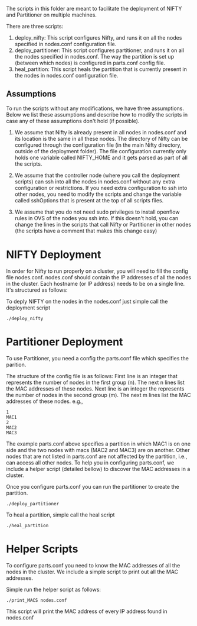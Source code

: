 The scripts in this folder are meant to facilitate the deployment of NIFTY and Partitioner on multiple machines.

There are three scripts:

1. deploy_nifty: This script configures Nifty, and runs it on all the nodes specified in nodes.conf configuration file.
2. deploy_partitioner: This script configures partitioner, and runs it on all the nodes specified in nodes.conf. The way the partition is set up (between which nodes) is configured in parts.conf config file.
3. heal_partition: This script heals the partition that is currently present in the nodes in nodes.conf configuration file.


Assumptions
-------

To run the scripts without any modifications, we have three assumptions. Below we list these assumptions and describe how to 
modify the scripts in case any of these assumptions don't hold (if possible).

1. We assume that Nifty is already present in all nodes in nodes.conf and its location is the same in all these nodes. The directory of Nifty can be configured through the configuration file (in the main Nifty directory, outside of the deployment folder). The file configuration currently only holds one variable called NIFTY_HOME and it gets parsed as part of all the scripts.

2. We assume that the controller node (where you call the deployment scripts) can ssh into all the nodes in nodes.conf without any extra configuration or restrictions. If you need extra configuration to ssh into other nodes, you need to modify the scripts and change the variable called sshOptions that is present at the top of all scripts files.

3. We assume that you do not need sudo privileges to install openflow rules in OVS of the nodes you ssh into. If this doesn't hold, you can change the lines in the scripts that call Nifty or Partitioner in other nodes (the scripts have a comment that makes this change easy)


NIFTY Deployment
=======

In order for Nifty to run properly on a cluster, you will need to fill the config file nodes.conf. 
nodes.conf should contain the IP addresses of all the nodes in the cluster. Each hostname (or IP address) needs to be on a single line. It's structured as follows:

To deply NIFTY on the nodes in the nodes.conf just simple call the deployment script

```
./deploy_nifty
```

 
Partitioner Deployment
=======

To use Partitioner, you need a config the parts.conf file which specifies the parition. 

The structure of the config file is as follows:
First line is an integer that represents the number of nodes in the first group (n). The next n lines list the MAC addresses of these nodes. Next line is an integer the represents the number of nodes in the second group (m). The next m lines list the MAC addresses of these nodes. e.g.,

```
1
MAC1
2
MAC2
MAC3
```

The example parts.conf above specifies a partition in which MAC1 is on one side and the two nodes with macs (MAC2 and MAC3) are on another. Other nodes that are not listed in parts.conf are not affected by the partition, i.e., can access all other nodes. 
To help you in configuring parts.conf, we include a helper script (detailed bellow) to discover the MAC addresses in a cluster.

Once you configure parts.conf you can run the partitioner to create the partition.

```
./deploy_partitioner
```

To heal a partition, simple call the heal script

```
./heal_partition
```

Helper Scripts
=======

To configure parts.conf you need to know the MAC addresses of all the nodes in the cluster. We include a simple script to print out all the MAC addresses.

Simple run the helper script as follows:


```
./print_MACS nodes.conf
```

This script will print the MAC address of every IP address found in nodes.conf
